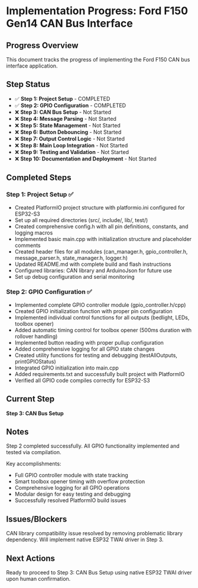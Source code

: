 # Implementation Progress: Ford F150 Gen14 CAN Bus Interface

## Progress Overview

This document tracks the progress of implementing the Ford F150 CAN bus interface application.

## Step Status

- ✅ **Step 1: Project Setup** - COMPLETED
- ✅ **Step 2: GPIO Configuration** - COMPLETED
- ❌ **Step 3: CAN Bus Setup** - Not Started
- ❌ **Step 4: Message Parsing** - Not Started
- ❌ **Step 5: State Management** - Not Started
- ❌ **Step 6: Button Debouncing** - Not Started
- ❌ **Step 7: Output Control Logic** - Not Started
- ❌ **Step 8: Main Loop Integration** - Not Started
- ❌ **Step 9: Testing and Validation** - Not Started
- ❌ **Step 10: Documentation and Deployment** - Not Started

## Completed Steps

### Step 1: Project Setup ✅
- Created PlatformIO project structure with platformio.ini configured for ESP32-S3
- Set up all required directories (src/, include/, lib/, test/)
- Created comprehensive config.h with all pin definitions, constants, and logging macros
- Implemented basic main.cpp with initialization structure and placeholder comments
- Created header files for all modules (can_manager.h, gpio_controller.h, message_parser.h, state_manager.h, logger.h)
- Updated README.md with complete build and flash instructions
- Configured libraries: CAN library and ArduinoJson for future use
- Set up debug configuration and serial monitoring

### Step 2: GPIO Configuration ✅
- Implemented complete GPIO controller module (gpio_controller.h/cpp)
- Created GPIO initialization function with proper pin configuration
- Implemented individual control functions for all outputs (bedlight, LEDs, toolbox opener)
- Added automatic timing control for toolbox opener (500ms duration with rollover handling)
- Implemented button reading with proper pullup configuration
- Added comprehensive logging for all GPIO state changes
- Created utility functions for testing and debugging (testAllOutputs, printGPIOStatus)
- Integrated GPIO initialization into main.cpp
- Added requirements.txt and successfully built project with PlatformIO
- Verified all GPIO code compiles correctly for ESP32-S3

## Current Step

**Step 3: CAN Bus Setup**

## Notes

Step 2 completed successfully. All GPIO functionality implemented and tested via compilation.

Key accomplishments:
- Full GPIO controller module with state tracking
- Smart toolbox opener timing with overflow protection  
- Comprehensive logging for all GPIO operations
- Modular design for easy testing and debugging
- Successfully resolved PlatformIO build issues

## Issues/Blockers

CAN library compatibility issue resolved by removing problematic library dependency. Will implement native ESP32 TWAI driver in Step 3.

## Next Actions

Ready to proceed to Step 3: CAN Bus Setup using native ESP32 TWAI driver upon human confirmation.
